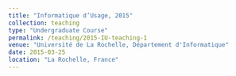 ```yaml
---
title: "Informatique d’Usage, 2015"
collection: teaching
type: "Undergraduate Course"
permalink: /teaching/2015-IU-teaching-1
venue: "Université de La Rochelle, Département d'Informatique"
date: 2015-03-25
location: "La Rochelle, France"
---
```

